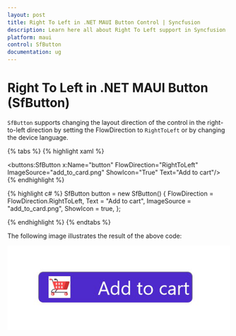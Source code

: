 ```yaml
---
layout: post
title: Right To Left in .NET MAUI Button Control | Syncfusion
description: Learn here all about Right To Left support in Syncfusion .NET MAUI Button (SfButton) control, and more.
platform: maui
control: SfButton
documentation: ug
---
```


# Right To Left in .NET MAUI Button (SfButton)

`SfButton` supports changing the layout direction of the control in the right-to-left direction by setting the FlowDirection to `RightToLeft` or by changing the device language.

{% tabs %}
{% highlight xaml %}

<buttons:SfButton x:Name="button"
                FlowDirection="RightToLeft"
                ImageSource="add_to_card.png"
                ShowIcon="True" 
                Text="Add to cart"/>
{% endhighlight %}

{% highlight c# %}
SfButton button = new SfButton()
{
    FlowDirection = FlowDirection.RightToLeft,
    Text = "Add to cart",
    ImageSource = "add_to_card.png",
    ShowIcon = true,
};

{% endhighlight %}
{% endtabs %}

The following image illustrates the result of the above code:

![.NET MAUI RTL support](images/customization-images/Button_RTL.png)